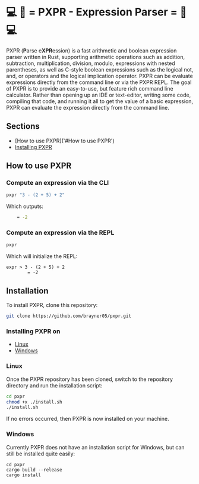 # 💻 🧮 = PXPR - Expression Parser = 🧮 💻
PXPR (**P**arse e**XPR**ession) is a fast arithmetic and boolean expression parser written in Rust, supporting arithmetic operations such as addition, subtraction, multiplication, division, modulo, 
expressions with nested parentheses, as well as C-style boolean expressions such as the logical not, and, or operators and the logical implication operator. PXPR can be evaluate expressions directly from the command line
or via the PXPR REPL. The goal of PXPR is to provide an easy-to-use, but feature rich command line calculator. Rather than opening up an IDE or text-editor, writing some code, compiling that code, and running it all to get the value 
of a basic expression, PXPR can evaluate the expression directly from the command line.

## Sections
- [How to use PXPR]('#How to use PXPR')
- [Installing PXPR](#Installation)

## How to use PXPR
### Compute an expression via the CLI
```sh
pxpr "3 - (2 + 5) + 2"
```
Which outputs:
```sh
    = -2
```

### Compute an expression via the REPL
```sh
pxpr
```
Which will initialize the REPL:
```
expr > 3 - (2 + 5) + 2
        = -2
```

## Installation
To install PXPR, clone this repository:
```sh
git clone https://github.com/brayner05/pxpr.git
```

### Installing PXPR on
- [Linux](###Linux)
- [Windows](###Windows)

### Linux
Once the PXPR repository has been cloned, switch to the repository directory and run the installation script:
```sh
cd pxpr
chmod +x ./install.sh
./install.sh
```

If no errors occurred, then PXPR is now installed on your machine.


### Windows
Currently PXPR does not have an installation script for Windows, but can still be installed quite easily:
```batch
cd pxpr
cargo build --release
cargo install
```
